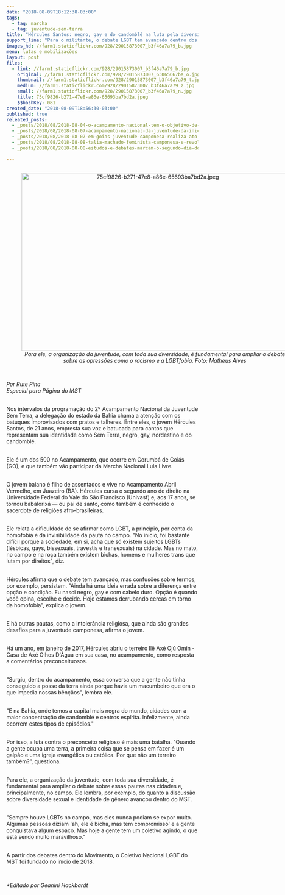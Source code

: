 ```yaml
---
date: "2018-08-09T18:12:38-03:00"
tags:
  - tag: marcha
  - tag: juventude-sem-terra
title: "Hércules Santos: negro, gay e do candomblé na luta pela diversidade"
support_line: "Para o militante, o debate LGBT tem avançado dentro dos movimentos populares, mas ainda é preciso discutir preconceito contra religiões afro-brasileiras"
images_hd: //farm1.staticflickr.com/928/29015873007_b3f46a7a79_b.jpg
menu: lutas e mobilizações
layout: post
files:
  - link: //farm1.staticflickr.com/928/29015873007_b3f46a7a79_b.jpg
    original: //farm1.staticflickr.com/928/29015873007_63065667ba_o.jpg
    thumbnail: //farm1.staticflickr.com/928/29015873007_b3f46a7a79_t.jpg
    medium: //farm1.staticflickr.com/928/29015873007_b3f46a7a79_z.jpg
    small: //farm1.staticflickr.com/928/29015873007_b3f46a7a79_n.jpg
    title: 75cf9826-b271-47e8-a86e-65693ba7bd2a.jpeg
    $$hashKey: 081
created_date: "2018-08-09T18:56:30-03:00"
published: true
releated_posts:
  - _posts/2018/08/2018-08-04-o-acampamento-nacional-tem-o-objetivo-de-inserir-a-juventude-sem-terra-na-luta-politica-da-classe-trabalhadora-destaca-dirigente-do-mst.md
  - _posts/2018/08/2018-08-07-acampamento-nacional-da-juventude-da-inicio-a-marcha-historica-do-mst.md
  - _posts/2018/08/2018-08-07-em-goias-juventude-camponesa-realiza-ato-politico-cultural-em-defesa-de-lula.md
  - _posts/2018/08/2018-08-08-talia-machado-feminista-camponesa-e-revolucionaria.md
  - _posts/2018/08/2018-08-08-estudos-e-debates-marcam-o-segundo-dia-do-acampamento-nacional-da-juventude-do-mst.md

---
```

<div style="text-align:center">
<figure class="image" style="display:inline-block"><img alt="75cf9826-b271-47e8-a86e-65693ba7bd2a.jpeg" height="467" src="//farm1.staticflickr.com/928/29015873007_b3f46a7a79_b.jpg" width="700" />
<figcaption><em>Para ele, a organiza&ccedil;&atilde;o da juventude, com toda sua diversidade, &eacute; fundamental para ampliar o debate sobre as opress&otilde;es como o racismo e a LGBTfobia. Foto: Matheus Alves</em></figcaption>
</figure>
</div>

<p><br />
<em>Por Rute Pina<br />
Especial para P&aacute;gina do MST</em><br />
&nbsp;</p>

<p>Nos intervalos da programa&ccedil;&atilde;o do 2&ordm; Acampamento Nacional da Juventude Sem Terra, a delega&ccedil;&atilde;o do estado da Bahia chama a aten&ccedil;&atilde;o com os batuques improvisados com pratos e talheres. Entre eles, o jovem H&eacute;rcules Santos, de 21 anos, empresta sua voz e batucada para cantos que representam sua identidade como Sem Terra, negro, gay, nordestino e do candombl&eacute;.<br />
&nbsp;</p>

<p>Ele &eacute; um dos 500 no Acampamento, que ocorre em Corumb&aacute; de Goi&aacute;s (GO), e que tamb&eacute;m v&atilde;o participar da Marcha Nacional Lula Livre.<br />
&nbsp;</p>

<p>O jovem baiano &eacute; filho de assentados e vive no Acampamento Abril Vermelho, em Juazeiro (BA). H&eacute;rcules cursa o segundo ano de direito na Universidade Federal do Vale do S&atilde;o Francisco (Univasf) e, aos 17 anos, se tornou babalorix&aacute; &mdash; ou pai de santo, como tamb&eacute;m &eacute; conhecido o sacerdote de religi&otilde;es afro-brasileiras.<br />
&nbsp;</p>

<p>Ele relata a dificuldade de se afirmar como LGBT, a princ&iacute;pio, por conta da homofobia e da invisibilidade da pauta no campo. &quot;No in&iacute;cio, foi bastante dif&iacute;cil porque a sociedade, em si, acha que s&oacute; existem sujeitos LGBTs (l&eacute;sbicas, gays, bissexuais, travestis e transexuais) na cidade. Mas no mato, no campo e na ro&ccedil;a tamb&eacute;m existem bichas, homens e mulheres trans que lutam por direitos&quot;, diz.<br />
&nbsp;</p>

<p>H&eacute;rcules afirma que o debate tem avan&ccedil;ado, mas confus&otilde;es sobre termos, por exemplo, persistem. &quot;Ainda h&aacute; uma ideia errada sobre a diferen&ccedil;a entre op&ccedil;&atilde;o e condi&ccedil;&atilde;o. Eu nasci negro, gay e com cabelo duro. Op&ccedil;&atilde;o &eacute; quando voc&ecirc; opina, escolhe e decide. Hoje estamos derrubando cercas em torno da homofobia&quot;, explica o jovem.<br />
&nbsp;</p>

<p>E h&aacute; outras pautas, como a intoler&acirc;ncia religiosa, que ainda s&atilde;o grandes desafios para a juventude camponesa, afirma o jovem.<br />
&nbsp;</p>

<p>H&aacute; um ano, em janeiro de 2017, H&eacute;rcules abriu o terreiro Il&ecirc; Ax&eacute; Oj&uacute; Omin - Casa de Ax&eacute; Olhos D&#39;&Aacute;gua em sua casa, no acampamento, como resposta a coment&aacute;rios preconceituosos.<br />
&nbsp;</p>

<p>&quot;Surgiu, dentro do acampamento, essa conversa que a gente n&atilde;o tinha conseguido a posse da terra ainda porque havia um macumbeiro que era o que impedia nossas b&ecirc;n&ccedil;&atilde;os&quot;, lembra ele.<br />
&nbsp;</p>

<p>&quot;E na Bahia, onde temos a capital mais negra do mundo, cidades com a maior concentra&ccedil;&atilde;o de candombl&eacute; e centros esp&iacute;rita. Infelizmente, ainda ocorrem estes tipos de epis&oacute;dios.&quot;<br />
&nbsp;</p>

<p>Por isso, a luta contra o preconceito religioso &eacute; mais uma batalha. &quot;Quando a gente ocupa uma terra, a primeira coisa que se pensa em fazer &eacute; um galp&atilde;o e uma igreja evang&eacute;lica ou cat&oacute;lica. Por que n&atilde;o um terreiro tamb&eacute;m?&rdquo;, questiona.<br />
&nbsp;</p>

<p>Para ele, a organiza&ccedil;&atilde;o da juventude, com toda sua diversidade, &eacute; fundamental para ampliar o debate sobre essas pautas nas cidades e, principalmente, no campo. Ele lembra, por exemplo, do quanto a discuss&atilde;o sobre diversidade sexual e identidade de g&ecirc;nero avan&ccedil;ou dentro do MST.<br />
&nbsp;</p>

<p>&quot;Sempre houve LGBTs no campo, mas eles nunca podiam se expor muito. Algumas pessoas diziam &#39;ah, ele &eacute; bicha, mas tem compromisso&#39; e a gente conquistava algum espa&ccedil;o. Mas hoje a gente tem um coletivo agindo, o que est&aacute; sendo muito maravilhoso.&rdquo;<br />
&nbsp;</p>

<p>A partir dos debates dentro do Movimento, o Coletivo Nacional LGBT do MST foi fundado no in&iacute;cio de 2018.</p>

<p>&nbsp;</p>

<p><em>*Editado por Geanini Hackbardt</em></p>
